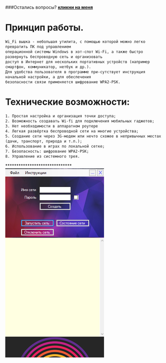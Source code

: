 ###Остались вопросы? [**кликни на меня**](https://vk.com/rom4ik_larin)
# Принцип работы. 
```
Wi_Fi вышка - небольшая утилита, с помощью которой можно легко превратить ПК под управлением 
операционной системы Windows в хот-спот Wi-Fi, а также быстро развернуть беспроводную сеть и организовать 
доступ в Интернет для нескольких портативных устройств (например смартфон, коммуникатор, нетбук и др.). 
Для удобства пользователя в программе при-сутствует инструкция начальной настройки, а для обеспечения 
безопасности связи применяется шифрование WPA2-PSK.
```
# Технические возможности:
```
1. Простая настройка и организация точки доступа; 
2. Возможность создавать Wi-fi для подключения мобильных гаджетов; 
3. Нет необходимости в аппаратном роутере
4. Легкая развёртка беспроводной сети на многие устройства; 
5. Создание сети через 3G-модем или нечто схожее в непривычных местах (дачи, транспорт, природа и т.п.);
6. Использование в играх по локальной сетке; 
7. Безопасность: шифрование WPA2-PSK;
8. Управление из системного трея. 
```
******************************![Главное окно программы](1.PNG "Главное окно программы")

